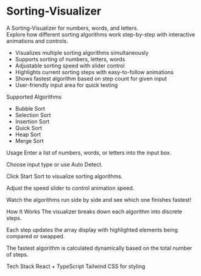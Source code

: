 
# Sorting-Visualizer

A Sorting-Visualizer for numbers, words, and letters.  
Explore how different sorting algorithms work step-by-step with interactive animations and controls.

- Visualizes multiple sorting algorithms simultaneously
- Supports sorting of numbers, letters, words
- Adjustable sorting speed with slider control
- Highlights current sorting steps with easy-to-follow animations
- Shows fastest algorithm based on step count for given input
- User-friendly input area for quick testing



Supported Algorithms

- Bubble Sort
- Selection Sort
- Insertion Sort
- Quick Sort
- Heap Sort
- Merge Sort
  
Usage
Enter a list of numbers, words, or letters into the input box.

Choose input type or use Auto Detect.

Click Start Sort to visualize sorting algorithms.

Adjust the speed slider to control animation speed.

Watch the algorithms run side by side and see which one finishes fastest!

How It Works
The visualizer breaks down each algorithm into discrete steps.

Each step updates the array display with highlighted elements being compared or swapped.

The fastest algorithm is calculated dynamically based on the total number of steps.

Tech Stack
React + TypeScript
Tailwind CSS for styling
